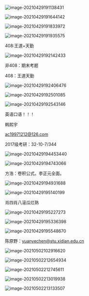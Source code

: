![image-20210429191138431](C:\Users\cjy\AppData\Roaming\Typora\typora-user-images\image-20210429191138431.png)

![image-20210429191644142](C:\Users\cjy\AppData\Roaming\Typora\typora-user-images\image-20210429191644142.png)

![image-20210429191833972](C:\Users\cjy\AppData\Roaming\Typora\typora-user-images\image-20210429191833972.png)

![image-20210429191935575](C:\Users\cjy\AppData\Roaming\Typora\typora-user-images\image-20210429191935575.png)

408:王道+天勤

![image-20210429192142433](C:\Users\cjy\AppData\Roaming\Typora\typora-user-images\image-20210429192142433.png)

非408：期末考题

408：王道天勤

![image-20210429192406476](C:\Users\cjy\AppData\Roaming\Typora\typora-user-images\image-20210429192406476.png)

![image-20210429192501085](C:\Users\cjy\AppData\Roaming\Typora\typora-user-images\image-20210429192501085.png)

![image-20210429192543146](C:\Users\cjy\AppData\Roaming\Typora\typora-user-images\image-20210429192543146.png)

英语口语！！！

韩熙宇

ac19971212@126.com

2017级考研：32-10-7/344

![image-20210429194453440](C:\Users\cjy\AppData\Roaming\Typora\typora-user-images\image-20210429194453440.png)

![image-20210429194743066](C:\Users\cjy\AppData\Roaming\Typora\typora-user-images\image-20210429194743066.png)

方浩：卷积公式。李正元全面。

![image-20210429194931688](C:\Users\cjy\AppData\Roaming\Typora\typora-user-images\image-20210429194931688.png)

![image-20210429195140199](C:\Users\cjy\AppData\Roaming\Typora\typora-user-images\image-20210429195140199.png)

肖四肖八滚瓜烂熟

![image-20210429195227273](C:\Users\cjy\AppData\Roaming\Typora\typora-user-images\image-20210429195227273.png)

![image-20210429195336398](C:\Users\cjy\AppData\Roaming\Typora\typora-user-images\image-20210429195336398.png)

![image-20210429195548670](C:\Users\cjy\AppData\Roaming\Typora\typora-user-images\image-20210429195548670.png)

陈原野：yuanyechen@stu.xidian.edu.cn

![image-20210502102916620](C:\Users\cjy\AppData\Roaming\Typora\typora-user-images\image-20210502102916620.png)

![image-20210502212654934](C:\Users\cjy\AppData\Roaming\Typora\typora-user-images\image-20210502212654934.png)

![image-20210502212745611](C:\Users\cjy\AppData\Roaming\Typora\typora-user-images\image-20210502212745611.png)

![image-20210502213019938](C:\Users\cjy\AppData\Roaming\Typora\typora-user-images\image-20210502213019938.png)

![image-20210502213133507](C:\Users\cjy\AppData\Roaming\Typora\typora-user-images\image-20210502213133507.png)

